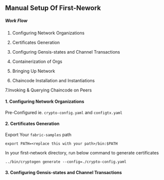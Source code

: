 ## Manual Setup Of First-Nework

##### Work Flow

1. Configuring Network Organizations 

2. Certificates Generation

3. Configuring Gensis-states and Channel Transactions

4. Containerization of Orgs

5. Bringing Up Network 

6. Chaincode Installation and Instantiations

7.Invoking & Querying Chaincode on Peers

 #### 1. Configuring Network Organizations
 
 Pre-Configured ie. ```crypto-config.yaml``` and ```configtx.yaml```

#### 2. Certificates Generation

Export Your ```fabric-samples``` path

```
export PATH=<replace this with your path>/bin:$PATH
```

In your first-network directory, run below command to generate certificates

```
../bin/cryptogen generate --config=./crypto-config.yaml

```
#### 3. Configuring Gensis-states and Channel Transactions

